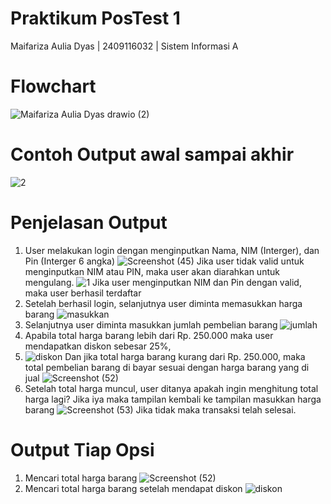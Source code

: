 # Praktikum PosTest 1
Maifariza Aulia Dyas | 2409116032 | Sistem Informasi A

# Flowchart
![Maifariza Aulia Dyas drawio (2)](https://github.com/user-attachments/assets/90e6f080-b072-4479-a0ae-816040035e5e)

# Contoh Output awal sampai akhir
![2](https://github.com/user-attachments/assets/313b3d43-58e7-4246-9328-4c8e8bc403f1) 

# Penjelasan Output
1. User melakukan login dengan menginputkan Nama, NIM (Interger), dan Pin (Interger 6 angka)
![Screenshot (45)](https://github.com/user-attachments/assets/fe358bf9-b89f-4387-9fb9-fe399204d756)
Jika user tidak valid untuk menginputkan NIM atau PIN, maka user akan diarahkan untuk mengulang.
![1](https://github.com/user-attachments/assets/3bdb1fe6-3ce1-42c9-9fc9-c2e533808e80)
Jika user menginputkan NIM dan Pin dengan valid, maka user berhasil terdaftar
2. Setelah berhasil login, selanjutnya user diminta memasukkan harga barang
![masukkan](https://github.com/user-attachments/assets/5c15cfac-8328-4bba-85db-98ada761c655)
3. Selanjutnya user diminta masukkan jumlah pembelian barang
![jumlah](https://github.com/user-attachments/assets/85cc355f-cbb8-4847-82ec-628105946def)
4. Apabila total harga barang lebih dari Rp. 250.000 maka user mendapatkan diskon sebesar 25%,
5. ![diskon](https://github.com/user-attachments/assets/66160805-2e28-4c1e-86d7-3abaf7280e6b)
Dan jika total harga barang kurang dari Rp. 250.000, maka total pembelian barang di bayar sesuai dengan harga barang yang di jual
![Screenshot (52)](https://github.com/user-attachments/assets/7cc89fd2-a786-4043-b3bc-dc6eabfd4774)
6. Setelah total harga muncul, user ditanya apakah ingin menghitung total harga lagi? Jika iya maka tampilan kembali ke tampilan masukkan harga barang
   ![Screenshot (53)](https://github.com/user-attachments/assets/d702218c-4712-4c4f-b126-8786421e3d16)
Jika tidak maka transaksi telah selesai.

# Output Tiap Opsi
1. Mencari total harga barang
   ![Screenshot (52)](https://github.com/user-attachments/assets/38c86975-fe20-4202-bf92-29c2a8140c32)
2.  Mencari total harga barang setelah mendapat diskon
   ![diskon](https://github.com/user-attachments/assets/b4b9829e-b04c-4c92-a473-722ca06ac80f)

